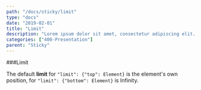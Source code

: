 ```yaml
---
path: "/docs/sticky/limit"
type: "docs"
date: "2019-02-01"
title: "Limit"
description: "Lorem ipsum dolor sit amet, consectetur adipiscing elit. Nunc tempus laoreet leo sit amet iaculis."
categories: ["400-Presentation"]
parent: "Sticky"
---
```


###Limit

The default **limit** for `"limit": {"top": Element}` is the element's own position, for `"limit": {"bottom": Element}` is Infinity.

<demo>
  <div class="demo_item" data-iframe="iframe/demos/sticky/limit">
  </div>
</demo>
